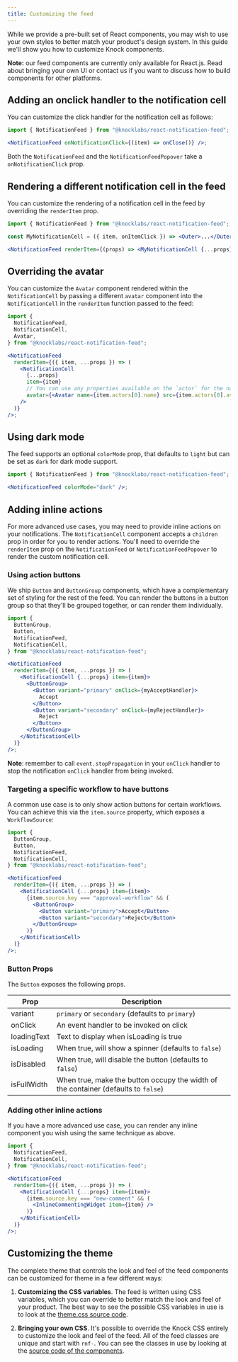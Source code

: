 ```yaml
---
title: Customizing the feed
---
```


While we provide a pre-built set of React components, you may wish to use your own styles
to better match your product's design system. In this guide we'll show you how to customize
Knock components.

**Note:** our feed components are currently only available for React.js. Read about bringing your own
UI or contact us if you want to discuss how to build components for other platforms.

## Adding an onclick handler to the notification cell

You can customize the click handler for the notification cell as follows:

```jsx
import { NotificationFeed } from "@knocklabs/react-notification-feed";

<NotificationFeed onNotificationClick={(item) => onClose()} />;
```

Both the `NotificationFeed` and the `NotificationFeedPopover` take a `onNotificationClick` prop.

## Rendering a different notification cell in the feed

You can customize the rendering of a notification cell in the feed by overriding the `renderItem` prop.

```jsx
import { NotificationFeed } from "@knocklabs/react-notification-feed";

const MyNotificationCell = ({ item, onItemClick }) => <Outer>...</Outer>;

<NotificationFeed renderItem={(props) => <MyNotificationCell {...props} />} />;
```

## Overriding the avatar

You can customize the `Avatar` component rendered within the `NotificationCell` by passing a different `avatar` component into the `NotificationCell` in the `renderItem` function passed to the feed:

```jsx
import {
  NotificationFeed,
  NotificationCell,
  Avatar,
} from "@knocklabs/react-notification-feed";

<NotificationFeed
  renderItem={({ item, ...props }) => (
    <NotificationCell
      {...props}
      item={item}
      // You can use any properties available on the `actor` for the name and avatar
      avatar={<Avatar name={item.actors[0].name} src={item.actors[0].avatar} />}
    />
  )}
/>;
```

## Using dark mode

The feed supports an optional `colorMode` prop, that defaults to `light` but can be set as `dark` for dark mode support.

```jsx
import { NotificationFeed } from "@knocklabs/react-notification-feed";

<NotificationFeed colorMode="dark" />;
```

## Adding inline actions

For more advanced use cases, you may need to provide inline actions on your notifications. The `NotificationCell` component accepts a `children` prop in order for you to render actions. You'll need to override the `renderItem` prop on the `NotificationFeed` or `NotificationFeedPopover` to render the custom notification cell.

### Using action buttons

We ship `Button` and `ButtonGroup` components, which have a complementary set of styling for the rest of the feed. You can render the buttons in a button group so that they'll be grouped together, or can render them individually.

```jsx
import {
  ButtonGroup,
  Button,
  NotificationFeed,
  NotificationCell,
} from "@knocklabs/react-notification-feed";

<NotificationFeed
  renderItem={({ item, ...props }) => (
    <NotificationCell {...props} item={item}>
      <ButtonGroup>
        <Button variant="primary" onClick={myAcceptHandler}>
          Accept
        </Button>
        <Button variant="secondary" onClick={myRejectHandler}>
          Reject
        </Button>
      </ButtonGroup>
    </NotificationCell>
  )}
/>;
```

**Note**: remember to call `event.stopPropagation` in your `onClick` handler to stop the notification `onClick` handler from being invoked.

### Targeting a specific workflow to have buttons

A common use case is to only show action buttons for certain workflows. You can achieve this via the `item.source` property, which exposes a `WorkflowSource`:

```jsx
import {
  ButtonGroup,
  Button,
  NotificationFeed,
  NotificationCell,
} from "@knocklabs/react-notification-feed";

<NotificationFeed
  renderItem={({ item, ...props }) => (
    <NotificationCell {...props} item={item}>
      {item.source.key === "approval-workflow" && (
        <ButtonGroup>
          <Button variant="primary">Accept</Button>
          <Button variant="secondary">Reject</Button>
        </ButtonGroup>
      )}
    </NotificationCell>
  )}
/>;
```

### Button Props

The `Button` exposes the following props.

| Prop        | Description                                                                        |
| ----------- | ---------------------------------------------------------------------------------- |
| variant     | `primary` or `secondary` (defaults to `primary`)                                   |
| onClick     | An event handler to be invoked on click                                            |
| loadingText | Text to display when isLoading is true                                             |
| isLoading   | When true, will show a spinner (defaults to `false`)                               |
| isDisabled  | When true, will disable the button (defaults to `false`)                           |
| isFullWidth | When true, make the button occupy the width of the container (defaults to `false`) |

### Adding other inline actions

If you have a more advanced use case, you can render any inline component you wish using the same technique as above.

```jsx
import {
  NotificationFeed,
  NotificationCell,
} from "@knocklabs/react-notification-feed";

<NotificationFeed
  renderItem={({ item, ...props }) => (
    <NotificationCell {...props} item={item}>
      {item.source.key === "new-comment" && (
        <InlineCommentingWidget item={item} />
      )}
    </NotificationCell>
  )}
/>;
```

## Customizing the theme

The complete theme that controls the look and feel of the feed components can be customized for theme in a few different ways:

1. **Customizing the CSS variables**. The feed is written using CSS variables, which you can override to better match the look and feel of your product. The best way to see the possible CSS variables in use is to look at the [theme.css source code](https://github.com/knocklabs/react-notification-feed/blob/main/src/theme.css).

2. **Bringing your own CSS**. It's possible to override the Knock CSS entirely to customize the look and feel of the feed. All of the feed classes are unique and start with `rnf-`. You can see the classes in use by looking at the [source code of the components](https://github.com/knocklabs/react-notification-feed/blob/main/src/).
